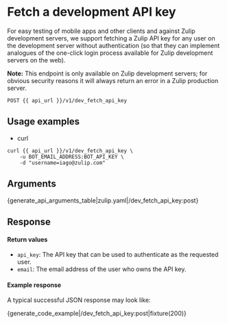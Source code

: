 # Fetch a development API key

For easy testing of mobile apps and other clients and against Zulip
development servers, we support fetching a Zulip API key for any user
on the development server without authentication (so that they can
implement analogues of the one-click login process available for Zulip
development servers on the web).

**Note:** This endpoint is only available on Zulip development
servers; for obvious security reasons it will always return an error
in a Zulip production server.

`POST {{ api_url }}/v1/dev_fetch_api_key`

## Usage examples

<div class="code-section" markdown="1">
<ul class="nav">
<li data-language="curl">curl</li>
</ul>
<div class="blocks">

<div data-language="curl" markdown="1">

```
curl {{ api_url }}/v1/dev_fetch_api_key \
    -u BOT_EMAIL_ADDRESS:BOT_API_KEY \
    -d "username=iago@zulip.com"
```

</div>

</div>

</div>

## Arguments

{generate_api_arguments_table|zulip.yaml|/dev_fetch_api_key:post}

## Response

#### Return values

* `api_key`: The API key that can be used to authenticate as the requested
    user.
* `email`: The email address of the user who owns the API key.

#### Example response

A typical successful JSON response may look like:

{generate_code_example|/dev_fetch_api_key:post|fixture(200)}
